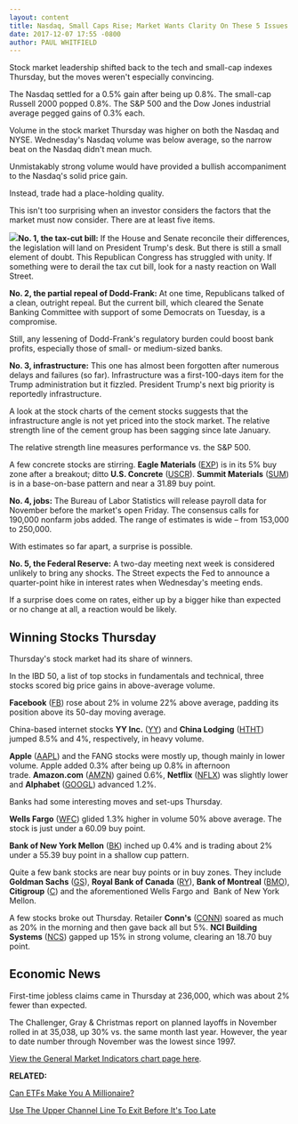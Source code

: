 ```yaml
---
layout: content
title: Nasdaq, Small Caps Rise; Market Wants Clarity On These 5 Issues
date: 2017-12-07 17:55 -0800
author: PAUL WHITFIELD
---
```






Stock market leadership shifted back to the tech and small-cap indexes Thursday, but the moves weren't especially convincing.


The Nasdaq settled for a 0.5% gain after being up 0.8%. The small-cap Russell 2000 popped 0.8%. The S&P 500 and the Dow Jones industrial average pegged gains of 0.3% each.




 Volume in the stock market Thursday was higher on both the Nasdaq and NYSE. Wednesday's Nasdaq volume was below average, so the narrow beat on the Nasdaq didn't mean much.


Unmistakably strong volume would have provided a bullish accompaniment to the Nasdaq's solid price gain.


Instead, trade had a place-holding quality.


This isn't too surprising when an investor considers the factors that the market must now consider. There are at least five items.


**![](https://www.investors.com/wp-content/uploads/2017/12/MP120717-199x300.png)No. 1, the tax-cut bill:** If the House and Senate reconcile their differences, the legislation will land on President Trump's desk. But there is still a small element of doubt. This Republican Congress has struggled with unity. If something were to derail the tax cut bill, look for a nasty reaction on Wall Street.


**No. 2, the partial repeal of Dodd-Frank:** At one time, Republicans talked of a clean, outright repeal. But the current bill, which cleared the Senate Banking Committee with support of some Democrats on Tuesday, is a compromise.


Still, any lessening of Dodd-Frank's regulatory burden could boost bank profits, especially those of small- or medium-sized banks.


**No. 3, infrastructure:** This one has almost been forgotten after numerous delays and failures (so far). Infrastructure was a first-100-days item for the Trump administration but it fizzled. President Trump's next big priority is reportedly infrastructure.


A look at the stock charts of the cement stocks suggests that the infrastructure angle is not yet priced into the stock market. The relative strength line of the cement group has been sagging since late January.


The relative strength line measures performance vs. the S&P 500.


A few concrete stocks are stirring. **Eagle Materials** ([EXP](https://research.investors.com/quote.aspx?symbol=EXP)) is in its 5% buy zone after a breakout; ditto **U.S. Concrete** ([USCR](https://research.investors.com/quote.aspx?symbol=USCR)). **Summit Materials** ([SUM](https://research.investors.com/quote.aspx?symbol=SUM)) is in a base-on-base pattern and near a 31.89 buy point.


**No. 4, jobs:** The Bureau of Labor Statistics will release payroll data for November before the market's open Friday. The consensus calls for 190,000 nonfarm jobs added. The range of estimates is wide – from 153,000 to 250,000.


With estimates so far apart, a surprise is possible.


**No. 5, the Federal Reserve:** A two-day meeting next week is considered unlikely to bring any shocks. The Street expects the Fed to announce a quarter-point hike in interest rates when Wednesday's meeting ends.


If a surprise does come on rates, either up by a bigger hike than expected or no change at all, a reaction would be likely.


Winning Stocks Thursday
-----------------------


Thursday's stock market had its share of winners.


In the IBD 50, a list of top stocks in fundamentals and technical, three stocks scored big price gains in above-average volume.


**Facebook** ([FB](https://research.investors.com/quote.aspx?symbol=FB)) rose about 2% in volume 22% above average, padding its position above its 50-day moving average.


China-based internet stocks **YY Inc.** ([YY](https://research.investors.com/quote.aspx?symbol=YY)) and **China Lodging** ([HTHT](https://research.investors.com/quote.aspx?symbol=HTHT)) jumped 8.5% and 4%, respectively, in heavy volume.


**Apple** ([AAPL](https://research.investors.com/quote.aspx?symbol=AAPL)) and the FANG stocks were mostly up, though mainly in lower volume. Apple added 0.3% after being up 0.8% in afternoon trade. **Amazon.com** ([AMZN](https://research.investors.com/quote.aspx?symbol=AMZN)) gained 0.6%, **Netflix** ([NFLX](https://research.investors.com/quote.aspx?symbol=NFLX)) was slightly lower and **Alphabet** ([GOOGL](https://research.investors.com/quote.aspx?symbol=GOOGL)) advanced 1.2%.


Banks had some interesting moves and set-ups Thursday.


**Wells Fargo** ([WFC](https://research.investors.com/quote.aspx?symbol=WFC)) glided 1.3% higher in volume 50% above average. The stock is just under a 60.09 buy point.


**Bank of New York Mellon** ([BK](https://research.investors.com/quote.aspx?symbol=BK)) inched up 0.4% and is trading about 2% under a 55.39 buy point in a shallow cup pattern.


Quite a few bank stocks are near buy points or in buy zones. They include **Goldman Sachs** ([GS](https://research.investors.com/quote.aspx?symbol=GS)), **Royal Bank of Canada** ([RY](https://research.investors.com/quote.aspx?symbol=RY)), **Bank of Montreal** ([BMO](https://research.investors.com/quote.aspx?symbol=BMO)), **Citigroup** ([C](https://research.investors.com/quote.aspx?symbol=C)) and the aforementioned Wells Fargo and  Bank of New York Mellon.


A few stocks broke out Thursday. Retailer **Conn's** ([CONN](https://research.investors.com/quote.aspx?symbol=CONN)) soared as much as 20% in the morning and then gave back all but 5%. **NCI Building Systems** ([NCS](https://research.investors.com/quote.aspx?symbol=NCS)) gapped up 15% in strong volume, clearing an 18.70 buy point.


Economic News
-------------


First-time jobless claims came in Thursday at 236,000, which was about 2% fewer than expected.


The Challenger, Gray & Christmas report on planned layoffs in November rolled in at 35,038, up 30% vs. the same month last year. However, the year to date number through November was the lowest since 1997.


[View the General Market Indicators chart page here](https://www.investors.com/wp-content/uploads/2017/12/IBD0712152821GMI.pdf).


**RELATED:**


[Can ETFs Make You A Millionaire?](https://www.investors.com/how-to-invest/investors-corner/can-you-make-a-million-dollars-by-trading-etfs-yes-heres-how/)


[Use The Upper Channel Line To Exit Before It's Too Late](https://www.investors.com/how-to-invest/investors-corner/when-sell-great-stock-upper-channel-amazon/)




